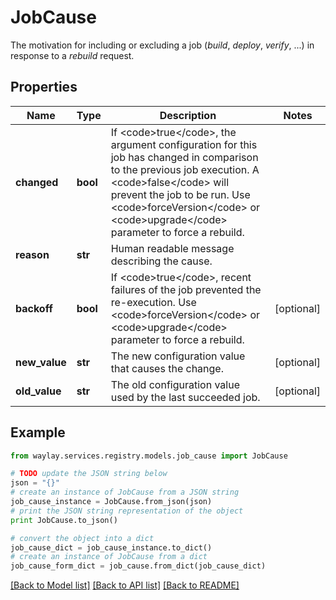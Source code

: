 # JobCause

The motivation for including or excluding a job (<em>build</em>, <em>deploy</em>, <em>verify</em>, ...) in response to a <em>rebuild</em> request.

## Properties

Name | Type | Description | Notes
------------ | ------------- | ------------- | -------------
**changed** | **bool** | If &lt;code&gt;true&lt;/code&gt;, the argument configuration for this job has changed in comparison to the previous job execution. A &lt;code&gt;false&lt;/code&gt; will prevent the job to be run. Use &lt;code&gt;forceVersion&lt;/code&gt; or &lt;code&gt;upgrade&lt;/code&gt; parameter to force a rebuild. | 
**reason** | **str** | Human readable message describing the cause. | 
**backoff** | **bool** | If &lt;code&gt;true&lt;/code&gt;, recent failures of the job prevented the re-execution. Use &lt;code&gt;forceVersion&lt;/code&gt; or &lt;code&gt;upgrade&lt;/code&gt; parameter to force a rebuild. | [optional] 
**new_value** | **str** | The new configuration value that causes the change. | [optional] 
**old_value** | **str** | The old configuration value used by the last succeeded job. | [optional] 

## Example

```python
from waylay.services.registry.models.job_cause import JobCause

# TODO update the JSON string below
json = "{}"
# create an instance of JobCause from a JSON string
job_cause_instance = JobCause.from_json(json)
# print the JSON string representation of the object
print JobCause.to_json()

# convert the object into a dict
job_cause_dict = job_cause_instance.to_dict()
# create an instance of JobCause from a dict
job_cause_form_dict = job_cause.from_dict(job_cause_dict)
```
[[Back to Model list]](../README.md#documentation-for-models) [[Back to API list]](../README.md#documentation-for-api-endpoints) [[Back to README]](../README.md)


